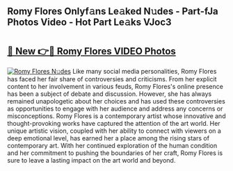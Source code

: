 ## Romy Flores Onlyf𝚊ns Le𝚊ked N𝚞des - Part-fJa Photos Video - Hot Part Le𝚊ks VJoc3

# <h2><a href="http://ab87974.deff.icu/?id=Romy+Flores">🔗 New 👉🔴 Romy Flores VIDEO Photos</a></h2>

[![Romy Flores N𝚞des](https://i.imgur.com/rIISA9y.gif)](http://ab87974.deff.icu/?id=Romy+Flores)
Like many social media personalities, Romy Flores has faced her fair share of controversies and criticisms. From her explicit content to her involvement in various feuds, Romy Flores's online presence has been a subject of debate and discussion. However, she has always remained unapologetic about her choices and has used these controversies as opportunities to engage with her audience and address any concerns or misconceptions. Romy Flores is a contemporary artist whose innovative and thought-provoking works have captured the attention of the art world. Her unique artistic vision, coupled with her ability to connect with viewers on a deep emotional level, has earned her a place among the rising stars of contemporary art. With her continued exploration of the human condition and her commitment to pushing the boundaries of her craft, Romy Flores is sure to leave a lasting impact on the art world and beyond.
